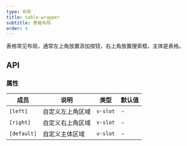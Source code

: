 ```yaml
---
type: 布局
title: table-wrapper
subtitle: 表格布局
order: 4
---
```


表格常见布局，通常左上角放置添加按钮，右上角放置搜索框，主体是表格。


## API

### 属性

| 成员 | 说明 | 类型 | 默认值 |
|----|----|----|-----|
| `[left]` | 自定义左上角区域 | `v-slot` | - |
| `[right]` | 自定义右上角区域 | `v-slot` | - |
| `[default]` | 自定义主体区域 | `v-slot` | - |
